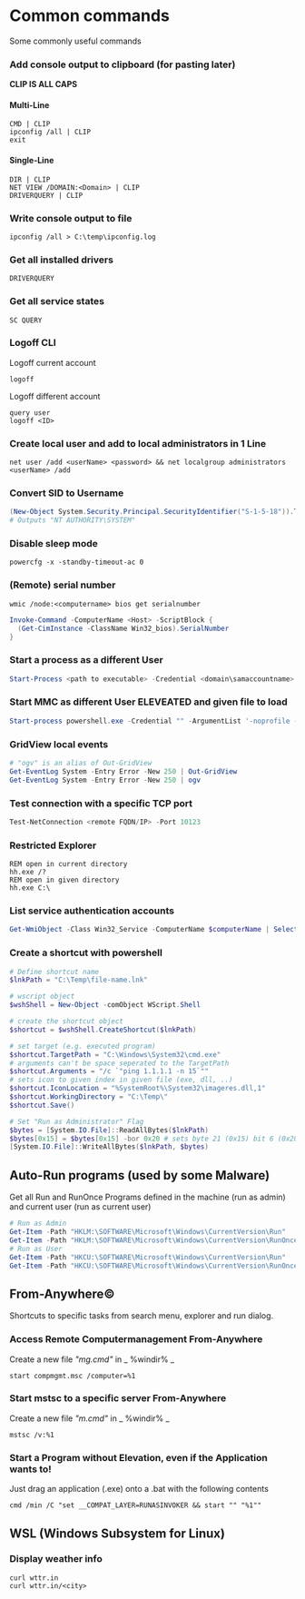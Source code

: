 # Common commands
Some commonly useful commands

### Add console output to clipboard (for pasting later)
**CLIP IS ALL CAPS**

#### Multi-Line
```shell
CMD | CLIP
ipconfig /all | CLIP
exit
```

#### Single-Line
```shell
DIR | CLIP
NET VIEW /DOMAIN:<Domain> | CLIP
DRIVERQUERY | CLIP
```

### Write console output to file
```shell
ipconfig /all > C:\temp\ipconfig.log
```

### Get all installed drivers
```shell
DRIVERQUERY
```

### Get all service states
```shell
SC QUERY
```

### Logoff CLI
Logoff current account
```shell
logoff
```

Logoff different account
```shell
query user
logoff <ID>
```

### Create local user and add to local administrators in 1 Line
```shell
net user /add <userName> <password> && net localgroup administrators <userName> /add
```

### Convert SID to Username
```powershell
(New-Object System.Security.Principal.SecurityIdentifier("S-1-5-18")).Translate([System.Security.Principal.NTAccount])
# Outputs "NT AUTHORITY\SYSTEM"
```

### Disable sleep mode
```shell
powercfg -x -standby-timeout-ac 0
```

### (Remote) serial number
```shell
wmic /node:<computername> bios get serialnumber
```
```powershell
Invoke-Command -ComputerName <Host> -ScriptBlock {
  (Get-CimInstance -ClassName Win32_bios).SerialNumber
}
```

### Start a process as a different User
```powershell
Start-Process <path to executable> -Credential <domain\samaccountname>
```

### Start MMC as different User ELEVEATED and given file to load
```powershell
Start-process powershell.exe -Credential "" -ArgumentList '-noprofile -command &{Start-Process mmc -Argument "C:\Path\To\MMC\File" -Verb RunAs -WorkingDirectory C:\}' -WorkingDirectory C:\
```

### GridView local events
```powershell
# "ogv" is an alias of Out-GridView
Get-EventLog System -Entry Error -New 250 | Out-GridView
Get-EventLog System -Entry Error -New 250 | ogv
```

### Test connection with a specific TCP port
```powershell
Test-NetConnection <remote FQDN/IP> -Port 10123 
```

### Restricted Explorer
```shell
REM open in current directory
hh.exe /?
REM open in given directory
hh.exe C:\
```

### List service authentication accounts
```powershell
Get-WmiObject -Class Win32_Service -ComputerName $computerName | Select DisplayName, StartName, State
```

### Create a shortcut with powershell
```powershell
# Define shortcut name
$lnkPath = "C:\Temp\file-name.lnk"

# wscript object
$wshShell = New-Object -comObject WScript.Shell

# create the shortcut object
$shortcut = $wshShell.CreateShortcut($lnkPath)

# set target (e.g. executed program)
$shortcut.TargetPath = "C:\Windows\System32\cmd.exe"
# arguments can't be space seperated to the TargetPath
$shortcut.Arguments = "/c `"ping 1.1.1.1 -n 15`""
# sets icon to given index in given file (exe, dll, ..)
$shortcut.IconLocation = "%SystemRoot%\System32\imageres.dll,1"
$shortcut.WorkingDirectory = "C:\Temp\"
$shortcut.Save()

# Set "Run as Administrator" Flag
$bytes = [System.IO.File]::ReadAllBytes($lnkPath)
$bytes[0x15] = $bytes[0x15] -bor 0x20 # sets byte 21 (0x15) bit 6 (0x20) TRUE
[System.IO.File]::WriteAllBytes($lnkPath, $bytes)
```

## Auto-Run programs (used by some Malware)
Get all Run and RunOnce Programs defined in the machine (run as admin) and current user (run as current user)
```powershell
# Run as Admin
Get-Item -Path "HKLM:\SOFTWARE\Microsoft\Windows\CurrentVersion\Run"
Get-Item -Path "HKLM:\SOFTWARE\Microsoft\Windows\CurrentVersion\RunOnce"
# Run as User
Get-Item -Path "HKCU:\SOFTWARE\Microsoft\Windows\CurrentVersion\Run"
Get-Item -Path "HKCU:\SOFTWARE\Microsoft\Windows\CurrentVersion\RunOnce"
```

## From-Anywhere©
Shortcuts to specific tasks from search menu, explorer and run dialog.

### Access Remote Computermanagement From-Anywhere
Create a new file _"mg.cmd"_ in _ %windir% _
```shell
start compmgmt.msc /computer=%1
```

### Start mstsc to a specific server From-Anywhere
Create a new file _"m.cmd"_ in _ %windir% _
```shell
mstsc /v:%1
```

### Start a Program without Elevation, even if the Application wants to!
Just drag an application (.exe) onto a .bat with the following contents
```shell
cmd /min /C "set __COMPAT_LAYER=RUNASINVOKER && start "" "%1""
```

## WSL (Windows Subsystem for Linux)
### Display weather info
```shell
curl wttr.in
curl wttr.in/<city>
```
